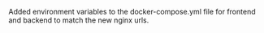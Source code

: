 Added environment variables to the docker-compose.yml file for
frontend and backend to match the new nginx urls.
